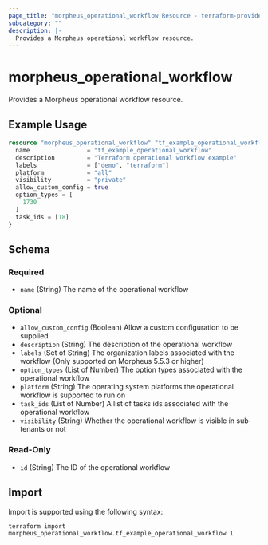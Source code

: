 ```yaml
---
page_title: "morpheus_operational_workflow Resource - terraform-provider-morpheus"
subcategory: ""
description: |-
  Provides a Morpheus operational workflow resource.
---
```


# morpheus_operational_workflow

Provides a Morpheus operational workflow resource.

## Example Usage

```terraform
resource "morpheus_operational_workflow" "tf_example_operational_workflow" {
  name                = "tf_example_operational_workflow"
  description         = "Terraform operational workflow example"
  labels              = ["demo", "terraform"]
  platform            = "all"
  visibility          = "private"
  allow_custom_config = true
  option_types = [
    1730
  ]
  task_ids = [18]
}
```

<!-- schema generated by tfplugindocs -->
## Schema

### Required

- `name` (String) The name of the operational workflow

### Optional

- `allow_custom_config` (Boolean) Allow a custom configuration to be supplied
- `description` (String) The description of the operational workflow
- `labels` (Set of String) The organization labels associated with the workflow (Only supported on Morpheus 5.5.3 or higher)
- `option_types` (List of Number) The option types associated with the operational workflow
- `platform` (String) The operating system platforms the operational workflow is supported to run on
- `task_ids` (List of Number) A list of tasks ids associated with the operational workflow
- `visibility` (String) Whether the operational workflow is visible in sub-tenants or not

### Read-Only

- `id` (String) The ID of the operational workflow

## Import

Import is supported using the following syntax:

```shell
terraform import morpheus_operational_workflow.tf_example_operational_workflow 1
```
